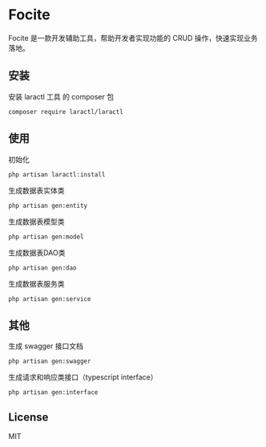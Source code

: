 # Focite

Focite 是一款开发辅助工具，帮助开发者实现功能的 CRUD 操作，快速实现业务落地。

## 安装

安装 laractl 工具 的 composer 包

```
composer require laractl/laractl
```

## 使用

初始化

```
php artisan laractl:install
```

生成数据表实体类

```
php artisan gen:entity
```

生成数据表模型类

```
php artisan gen:model
```

生成数据表DAO类

```
php artisan gen:dao
```

生成数据表服务类

```
php artisan gen:service
```

## 其他

生成 swagger 接口文档

```
php artisan gen:swagger
```

生成请求和响应类接口（typescript interface）

```
php artisan gen:interface
```

## License

MIT